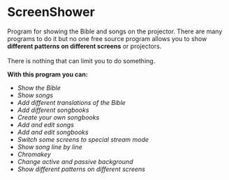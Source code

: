# ScreenShower
Program for showing the Bible and songs on the projector.
There are many programs to do it but no one free source program allows you to show <b>different patterns on different screens</b> or projectors.
<br><br>
There is nothing that can limit you to do something.

<b>With this program you can:</b>
<ul>
<li><i>Show the Bible</i></li>
<li><i>Show songs</i></li>
<li><i>Add different translations of the Bible</i></li>
<li><i>Add different songbooks</i></li>
<li><i>Create your own songbooks</i></li>
<li><i>Add and edit songs</i></li>
<li><i>Add and edit songbooks</i></li>
<li><i>Switch some screens to special stream mode</i></li>
<li><i>Show song line by line</i></li>
<li><i>Chromakey</i></li>
<li><i>Change active and passive background</i></li>
<li><i>Show different patterns on different screens</i></li>
</ul>

